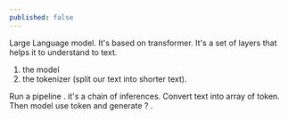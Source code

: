 ```yaml
---
published: false
---
```

Large Language model. It's based on transformer. It's a set of layers that helps it to understand to text. 

1. the model 
2. the tokenizer (split our text into shorter text).

Run a pipeline . it's a chain of inferences. Convert text into array of token. Then model use token and generate ? . 




[^ref1]: https://github.com/openvinotoolkit/openvino_notebooks
